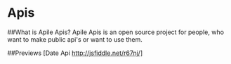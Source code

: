 Apis
====
##What is Apile Apis?
Apile Apis is an open source project for people, who want to make public api's or want to use them.

##Previews
[Date Api http://jsfiddle.net/r67nj/]

